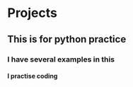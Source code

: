 # Projects
## This is for python practice
### I have several examples in this
#### I practise coding
